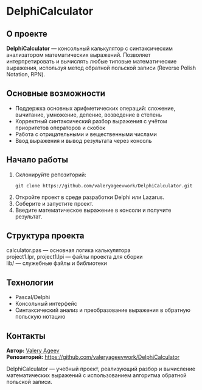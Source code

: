 <h1>DelphiCalculator</h1>
<h2>О проекте</h2>
<p><strong>DelphiCalculator</strong> — консольный калькулятор с синтаксическим анализатором математических выражений. Позволяет интерпретировать и вычислять любые типовые математические выражения, используя метод обратной польской записи (Reverse Polish Notation, RPN).</p>
<h2>Основные возможности</h2>
<ul>
<li>Поддержка основных арифметических операций: сложение, вычитание, умножение, деление, возведение в степень</li>
<li>Корректный синтаксический разбор выражения с учётом приоритетов операторов и скобок</li>
<li>Работа с отрицательными и вещественными числами</li>
<li>Ввод выражения и вывод результата через консоль</li>
</ul>
<h2>Начало работы</h2>
<ol>
<li>Склонируйте репозиторий:<pre><code>git clone https://github.com/valeryageevwork/DelphiCalculator.git
</code></pre>
</li>
<li>Откройте проект в среде разработки Delphi или Lazarus.</li>
<li>Соберите и запустите проект.</li>
<li>Введите математическое выражение в консоли и получите результат.</li>
</ol>
<h2>Структура проекта</h2>
<p>calculator.pas — основная логика калькулятора<br>project1.lpr, project1.lpi — файлы проекта для сборки<br>lib/ — служебные файлы и библиотеки</p>
<h2>Технологии</h2>
<ul>
<li>Pascal/Delphi</li>
<li>Консольный интерфейс</li>
<li>Синтаксический анализ и преобразование выражения в обратную польскую нотацию</li>
</ul>
<h2>Контакты</h2>
<p><strong>Автор:</strong> <a href="https://github.com/valeryageevwork">Valery Ageev</a><br><strong>Репозиторий:</strong> <a href="https://github.com/valeryageevwork/DelphiCalculator">https://github.com/valeryageevwork/DelphiCalculator</a></p>
<p>DelphiCalculator — учебный проект, реализующий разбор и вычисление математических выражений с использованием алгоритма обратной польской записи.</p>
